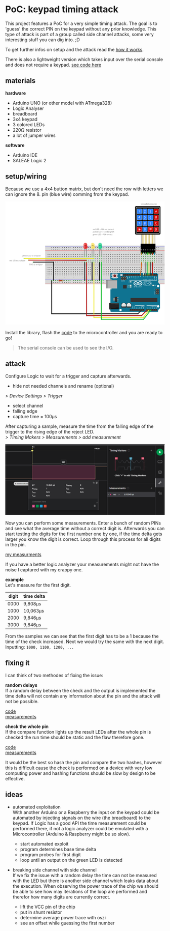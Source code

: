 # PoC: keypad timing attack

This project features a PoC for a very simple timing attack. The goal is to 'guess' the correct PIN on the keypad without any prior knowledge. This type of attack is part of a group called side channel attacks, some very interesting stuff you can dig into. ;D

To get further infos on setup and the attack read the [how it works](./docs/the_attack.md).

There is also a lightweight version which takes input over the serial console and does not require a keypad. [see code here ](./code/vulnerable_serial/vulnerable_serial.ino)

## materials
**hardware**
- Arduino UNO (or other model with ATmega328)
- Logic Analyser
- breadboard
- 3x4 keypad
- 3 colored LEDs
- 220Ω resistor
- a lot of jumper wires

**software**
- Arduino IDE
- SALEAE Logic 2

## setup/wiring
Because we use a 4x4 button matrix, but don't need the row with letters we can ignore the 8. pin (blue wire) comming from the keypad.

![wireing](./docs/img/wireing.png)

Install the library, flash the [code](./code/vulnerable_keypad/vulnerable_keypad.ino) to the microcontroller and you are ready to go!

> The serial console can be used to see the I/O.

## attack
Configure Logic to wait for a trigger and capture afterwards.
- hide not needed channels and rename (optional)  

*> Device Settings > Trigger*
- select channel
- falling edge
- capture time = 100µs

After capturing a sample, measure the time from the falling edge of the trigger to the rising edge of the reject LED.  
*> Timing Makers > Measurements > add measurement*

![first_pin_correct](./docs/img/logic_first_pin_correct.png)

Now you can perform some measurements. Enter a bunch of random PINs and see what the average time without a correct digit is. Afterwards you can start testing the digits for the first number one by one, if the time delta gets larger you know the digit is correct. Loop through this process for all digits in the pin.

[my measurments](./measurements/plain_measuring.md)  

If you have a better logic analyzer your measurements might not have the noise I captured with my crappy one.

**example**  
Let's measure for the first digit.

digit | time delta
--- | ---
0000   | 9,808µs
1000   | 10,063µs
2000   | 9,846µs
3000   | 9,846µs

From the samples we can see that the first digit has to be a 1 because the time of the check increased. Next we would try the same with the next digit.  
Inputting: `1000, 1100, 1200, ...`

## fixing it
I can think of two methodes of fixing the issue:  

**random delays**  
If a random delay between the check and the output is implemented the time delta will not contain any information about the pin and the attack will not be possible.  

[code](./code/delays_keypad_code/delays_keypad_code.ino)  
[measurements](./random_delay_measured.md)

**check the whole pin**  
If the compare function lights up the result LEDs after the whole pin is checked the run time should be static and the flaw therefore gone. 

[code](./code/full_check_keypad_code/full_ckeck_keypad_code.ino)  
[measurements](./full_check_measurement.md)

It would be the best so hash the pin and compare the two hashes, however this is difficult cause the check is performed on a device with very low computing power and hashing functions should be slow by design to be effective.

## ideas
- automated exploitation  
With another Arduino or a Raspberry the input on the keypad could be automated by injecting signals on the wire (the breadboard) to the keypad. If Logic has a good API the time measurement could be performed there, if not a logic analyzer could be emulated with a Microcontroller (Arduino & Raspberry might be so slow).

    - start automated exploit
    - program determines base time delta
    - program probes for first digit
    - loop until an output on the green LED is detected

- breaking side channel with side channel  
If we fix the issue with a random delay the time can not be measured with the LED but there is another side channel which leaks data about the execution. When observing the power trace of the chip we should be able to see how may iterations of the loop are performed and therefor how many digits are currently correct.

    - lift the VCC pin of the chip
    - put in shunt resistor
    - determine average power trace with oszi
    - see an offset while guessing the first number